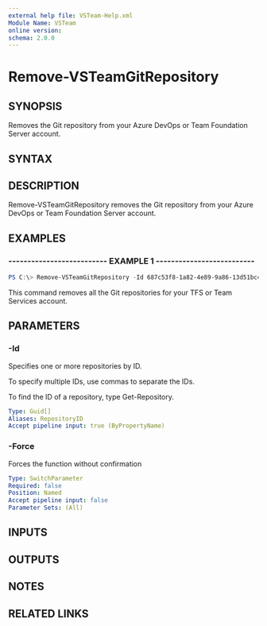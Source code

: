 ```yaml
---
external help file: VSTeam-Help.xml
Module Name: VSTeam
online version:
schema: 2.0.0
---
```


# Remove-VSTeamGitRepository

## SYNOPSIS

Removes the Git repository from your Azure DevOps or Team Foundation Server account.

## SYNTAX

## DESCRIPTION

Remove-VSTeamGitRepository removes the Git repository from your Azure DevOps or Team Foundation Server account.

## EXAMPLES

### -------------------------- EXAMPLE 1 --------------------------

```PowerShell
PS C:\> Remove-VSTeamGitRepository -Id 687c53f8-1a82-4e89-9a86-13d51bc4a8d5
```

This command removes all the Git repositories for your TFS or Team Services account.

## PARAMETERS

### -Id

Specifies one or more repositories by ID.

To specify multiple IDs, use commas to separate the IDs.

To find the ID of a repository, type Get-Repository.

```yaml
Type: Guid[]
Aliases: RepositoryID
Accept pipeline input: true (ByPropertyName)
```

### -Force

Forces the function without confirmation

```yaml
Type: SwitchParameter
Required: false
Position: Named
Accept pipeline input: false
Parameter Sets: (All)
```

## INPUTS

## OUTPUTS

## NOTES

## RELATED LINKS


